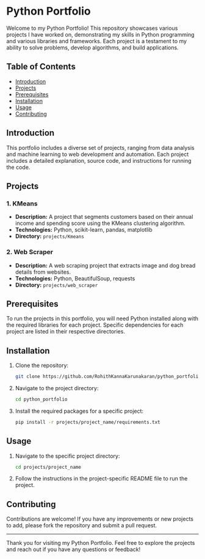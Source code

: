 # Python Portfolio

Welcome to my Python Portfolio! This repository showcases various projects I have worked on, demonstrating my skills in Python programming and various libraries and frameworks. Each project is a testament to my ability to solve problems, develop algorithms, and build applications.

## Table of Contents

- [Introduction](#introduction)
- [Projects](#projects)
- [Prerequisites](#prerequisites)
- [Installation](#installation)
- [Usage](#usage)
- [Contributing](#contributing)
<!-- [Project Structure](#project-structure)-->
## Introduction

This portfolio includes a diverse set of projects, ranging from data analysis and machine learning to web development and automation. Each project includes a detailed explanation, source code, and instructions for running the code.

## Projects

### 1. KMeans
- **Description:** A project that segments customers based on their annual income and spending score using the KMeans clustering algorithm.
- **Technologies:** Python, scikit-learn, pandas, matplotlib
- **Directory:** `projects/Kmeans`

### 2. Web Scraper 
- **Description:** A web scraping project that extracts image and dog bread details from websites.
- **Technologies:** Python, BeautifulSoup, requests
- **Directory:** `projects/web_scraper`

## Prerequisites

To run the projects in this portfolio, you will need Python installed along with the required libraries for each project. Specific dependencies for each project are listed in their respective directories.

## Installation

1. Clone the repository:
    ```bash
    git clone https://github.com/RohithKannaKarunakaran/python_portfolio.git
    ```
2. Navigate to the project directory:
    ```bash
    cd python_portfolio
    ```
3. Install the required packages for a specific project:
    ```bash
    pip install -r projects/project_name/requirements.txt
    ```

## Usage

1. Navigate to the specific project directory:
    ```bash
    cd projects/project_name
    ```
2. Follow the instructions in the project-specific README file to run the project.
<!--
## Project Structure

```
python_portfolio/
│
├── projects/
│   ├── customer_segmentation/
│   └── web_scraper/
└──  README.md
```

Each project directory contains:
- Source code
- README.md with project-specific details and instructions
- Any additional resources required for the project
-->
## Contributing

Contributions are welcome! If you have any improvements or new projects to add, please fork the repository and submit a pull request.

---

Thank you for visiting my Python Portfolio. Feel free to explore the projects and reach out if you have any questions or feedback!
